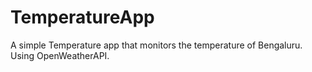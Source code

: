 # TemperatureApp
A simple Temperature app that monitors the temperature of Bengaluru. Using OpenWeatherAPI.
